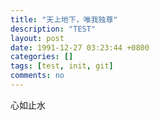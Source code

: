 ```yaml
---
title: "天上地下，唯我独尊"
description: "TEST"
layout: post
date: 1991-12-27 03:23:44 +0800
categories: []
tags: [test, init, git]
comments: no
---
```

心如止水
